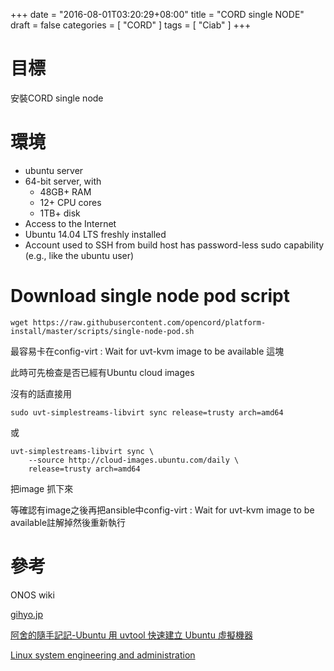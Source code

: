 +++
date = "2016-08-01T03:20:29+08:00"
title = "CORD single NODE"
draft = false
categories = [ "CORD" ]
tags = [ "Ciab" ]
+++

# 目標

安裝CORD single node
<!--more-->


# 環境

- ubuntu server
- 64-bit server, with
  - 48GB+ RAM
  - 12+ CPU cores
  - 1TB+ disk
- Access to the Internet
- Ubuntu 14.04 LTS freshly installed
- Account used to SSH from build host has password-less sudo capability (e.g., like the ubuntu user)



# Download single node pod script

```
wget https://raw.githubusercontent.com/opencord/platform-install/master/scripts/single-node-pod.sh
```

最容易卡在config-virt : Wait for uvt-kvm image to be available 這塊

此時可先檢查是否已經有Ubuntu cloud images

沒有的話直接用

```
sudo uvt-simplestreams-libvirt sync release=trusty arch=amd64
```

或

```
uvt-simplestreams-libvirt sync \
    --source http://cloud-images.ubuntu.com/daily \
    release=trusty arch=amd64
```




把image 抓下來

等確認有image之後再把ansible中config-virt : Wait for uvt-kvm image to be available註解掉然後重新執行

# 參考
ONOS wiki

[gihyo.jp](http://gihyo.jp/admin/serial/01/ubuntu-recipe/0344)

[阿舍的隨手記記-Ubuntu 用 uvtool 快速建立 Ubuntu 虛擬機器](http://www.arthurtoday.com/2015/04/ubuntu-quickly-create-vms-with-uvtool.html)

[Linux system engineering and administration](http://linuxsysengineer.blogspot.tw/2014/10/installing-ubuntu-cloudimages-with.html)
